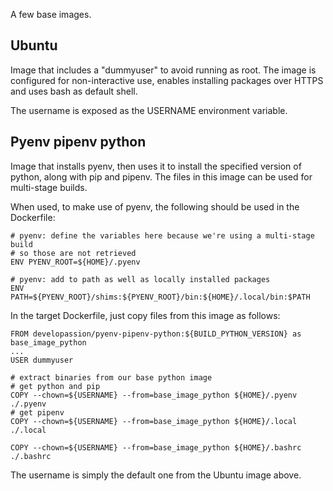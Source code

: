 A few base images.

## Ubuntu
Image that includes a "dummyuser" to avoid running as root.
The image is configured for non-interactive use, enables installing packages over HTTPS and uses bash as default shell.

The username is exposed as the USERNAME environment variable.

## Pyenv pipenv python
Image that installs pyenv, then uses it to install the specified version of python, along with pip and pipenv.
The files in this image can be used for multi-stage builds.

When used, to make use of pyenv, the following should be used in the Dockerfile:

```
# pyenv: define the variables here because we're using a multi-stage build
# so those are not retrieved
ENV PYENV_ROOT=${HOME}/.pyenv

# pyenv: add to path as well as locally installed packages
ENV PATH=${PYENV_ROOT}/shims:${PYENV_ROOT}/bin:${HOME}/.local/bin:$PATH
```

In the target Dockerfile, just copy files from this image as follows:

```
FROM developassion/pyenv-pipenv-python:${BUILD_PYTHON_VERSION} as base_image_python
...
USER dummyuser

# extract binaries from our base python image
# get python and pip
COPY --chown=${USERNAME} --from=base_image_python ${HOME}/.pyenv ./.pyenv
# get pipenv
COPY --chown=${USERNAME} --from=base_image_python ${HOME}/.local ./.local

COPY --chown=${USERNAME} --from=base_image_python ${HOME}/.bashrc ./.bashrc
```

The username is simply the default one from the Ubuntu image above.
